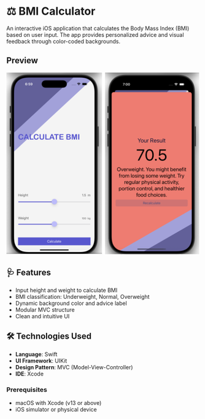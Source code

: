 # ⚖️ BMI Calculator

An interactive iOS application that calculates the Body Mass Index (BMI) based on user input. The app provides personalized advice and visual feedback through color-coded backgrounds.
## Preview 
![App Screenshot](demo.png) 
## 🩺 Features

- Input height and weight to calculate BMI
- BMI classification: Underweight, Normal, Overweight
- Dynamic background color and advice label
- Modular MVC structure
- Clean and intuitive UI

## 🛠️ Technologies Used

- **Language**: Swift
- **UI Framework**: UIKit
- **Design Pattern**: MVC (Model-View-Controller)
- **IDE**: Xcode

### Prerequisites

- macOS with Xcode (v13 or above)
- iOS simulator or physical device

